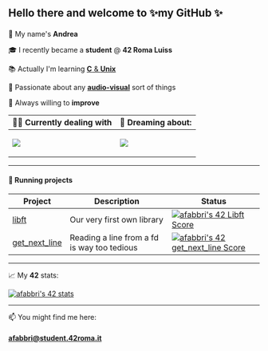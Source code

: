 ## Hello there and welcome to ✨my GitHub ✨</strong></p>

🔭 My name's **Andrea** 

🎓 I recently became a **student** @ **42 Roma Luiss**

📚 Actually I'm learning [**C** & **Unix**](#-running-projects)

🧶 Passionate about any [**audio-visual**](https://github.com/xosiety/useful_resources) sort of things

🌱 Always willing to **improve**


| 🤹🏽  Currently dealing with                                                                                              | 💭   Dreaming about:                                                                                                                      |
|---------------------------------------------------------------------------------------------------------------------------|-------------------------------------------------------------------------------------------------------------------------------------------|
| <p><a href="https://github.com/xosiety?tab=repositories"> <img src="https://skillicons.dev/icons?i=c,vim,git" /></a></p>  | <p><a href="https://github.com/xosiety?tab=repositories"> <img src="https://skillicons.dev/icons?i=blender,raspberrypi,linux" /> </a></p> |

_________

#### 🎒 Running **projects**



| Project                                                   | Description                                 | Status                                                                                                                                                  |
|-----------------------------------------------------------|---------------------------------------------|---------------------------------------------------------------------------------------------------------------------------------------------------------|
| [libft](https://github.com/xosiety/libft)                 | Our very first own library                  |  [![afabbri's 42 Libft Score](https://badge42.vercel.app/api/v2/cldhnh07v00880gl40bx970ai/project/2956014)](https://github.com/JaeSeoKim/badge42)                                                                                                                                                      |
| [ get_next_line](https://github.com/xosiety/get_next_line) | Reading a line from a fd is way too tedious | [![afabbri's 42 get_next_line Score](https://badge42.vercel.app/api/v2/cldhnh07v00880gl40bx970ai/project/2989343)](https://github.com/JaeSeoKim/badge42)|


_________

📈 My **42** stats:

<a href="https://profile.intra.42.fr/users/afabbri"><img src="https://badge42.vercel.app/api/v2/cldhnh07v00880gl40bx970ai/stats?cursusId=21&amp;coalitionId=124" alt="afabbri's 42 stats" /> </a>

_________

📫   You might find me here:

#### <a href="mailto:afabbri@student.42roma.it ">afabbri@student.42roma.it </a>

